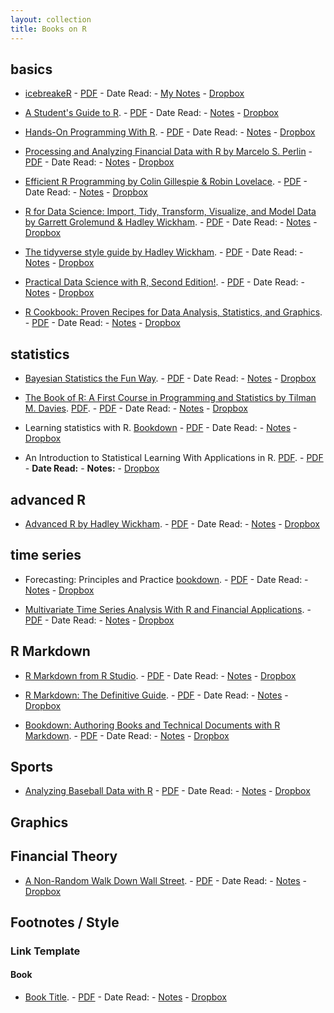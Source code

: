 ```yaml
---
layout: collection
title: Books on R
---
```


## basics
- [icebreakeR](https://cran.r-project.org/doc/contrib/Robinson-icebreaker.pdf) - [PDF](https://cran.r-project.org/doc/contrib/Robinson-icebreaker.pdf) - Date Read: - [My Notes]() - [Dropbox](https://www.dropbox.com/s/ljgyo9d8t4rju9h/Robinson-icebreaker.pdf?dl=0)

- [A Student's Guide to R](https://cran.r-project.org/doc/contrib/Horton+Pruim+Kaplan_MOSAIC-StudentGuide.pdf). - [PDF](https://cran.r-project.org/doc/contrib/Horton+Pruim+Kaplan_MOSAIC-StudentGuide.pdf) - Date Read: -  [Notes]() - [Dropbox](https://www.dropbox.com/s/htsebghs1ctnup7/A%20Students%20Guide%20to%20R.pdf?dl=0)

- [Hands-On Programming With R](https://rstudio-education.github.io/hopr/). - [PDF](https://d1b10bmlvqabco.cloudfront.net/attach/ighbo26t3ua52t/igp9099yy4v10/igz7vp4w5su9/OReilly_HandsOn_Programming_with_R_2014.pdf) - Date Read: -  [Notes]() - [Dropbox](https://www.dropbox.com/s/nxbq8c4e7xqbn60/Hands-On%20Programming%20with%20R.pdf?dl=0)

- [Processing and Analyzing Financial Data with R by Marcelo S. Perlin](https://www.msperlin.com/pafdR/) - [PDF]() - Date Read: -  [Notes]() - [Dropbox]()

- [Efficient R Programming by Colin Gillespie & Robin Lovelace](https://bookdown.org/csgillespie/efficientR/introduction.html#prerequisites).   - [PDF](https://englianhu.files.wordpress.com/2018/10/efficient-r-programming.pdf) - Date Read: -  [Notes]() - [Dropbox](https://www.dropbox.com/s/cnsrcgfjb60c1gu/Efficient%20R%20Programming%20A%20Practical%20Guide%20to%20Smarter%20Programming%20by%20Colin%20Gillespie%20Robin%20Lovelace%20%28z-lib.org%29.pdf?dl=0)

- [R for Data Science: Import, Tidy, Transform, Visualize, and Model Data by Garrett Grolemund & Hadley Wickham](https://r4ds.had.co.nz/).   - [PDF](https://www.jstatsoft.org/article/view/v077b01/v77b01.pdf) - Date Read: -  [Notes]() - [Dropbox](https://www.dropbox.com/s/8fw8iv04a2akk1c/R%20for%20Data%20Science%20Import%2C%20Tidy%2C%20Transform%2C%20Visualize%2C%20and%20Model%20Data.pdf?dl=0)

- [The tidyverse style guide by Hadley Wickham](https://style.tidyverse.org/).   - [PDF](https://style.tidyverse.org/_main.pdf) - Date Read: -  [Notes]() - [Dropbox](https://www.dropbox.com/s/vzabzpxqaneu557/The%20Tidyverse%20Style%20Guide.pdf?dl=0)

- [Practical Data Science with R, Second Edition!](https://livebook.manning.com/book/practical-data-science-with-r-second-edition/welcome/v-6/).   - [PDF](http://1.droppdf.com/files/EyDuc/manning-practical-data-science-with-r-2014.pdf) - Date Read: -  [Notes]() - [Dropbox](https://www.dropbox.com/s/yxhi2x72lw6r215/Practical%20Data%20Science%20with%20R.pdf?dl=0)

- [R Cookbook: Proven Recipes for Data Analysis, Statistics, and Graphics](). - [PDF](http://phylab.fudan.edu.cn/lib/exe/fetch.php?media=home:whyx:proj:r.cookbook.pdf) - Date Read: -  [Notes]() - [Dropbox](https://www.dropbox.com/s/qmhvno57kzf6cc0/r.cookbook.pdf?dl=0)

## statistics
- [Bayesian Statistics the Fun Way](https://nostarch.com/learnbayes).   - [PDF]() - Date Read: -  [Notes]() - [Dropbox]()

- [The Book of R: A First Course in Programming and Statistics by Tilman M. Davies](https://nostarch.com/bookofr). [PDF](https://web.itu.edu.tr/~tokerem/The_Book_of_R.pdf).   - [PDF]() - Date Read: -  [Notes]() - [Dropbox](https://www.dropbox.com/s/quspig1j4npkjzn/The_Book_of_R.pdf?dl=0)

- Learning statistics with R.  [Bookdown](https://learningstatisticswithr.com/book/) - [PDF]() - Date Read: -  [Notes]() - [Dropbox]()

- An Introduction to Statistical Learning With Applications in R. [PDF](https://faculty.marshall.usc.edu/gareth-james/ISL/ISLR%20Seventh%20Printing.pdf).  - [PDF]() - **Date Read:**  - **Notes:** - [Dropbox](https://www.dropbox.com/s/uf5i1hcwyay8e8y/An%20Introduction%20to%20Statistical%20Learning%20Gareth%20James%20Daniela%20Witten%20Trevor%20Hastie%20Robert%20Tibshirani%20with%20Applications%20in%20R.pdf?dl=0)

## advanced R
- [Advanced R by Hadley Wickham](https://adv-r.hadley.nz/). - [PDF](https://englianhu.files.wordpress.com/2016/05/advanced-r.pdf) - Date Read: -  [Notes]() - [Dropbox](https://www.dropbox.com/s/lme6dggr6fgwn0g/advanced-r.pdf?dl=0)

## time series
- Forecasting: Principles and Practice [bookdown](https://otexts.com/fpp3/).   - [PDF]() - Date Read: -  [Notes]() - [Dropbox]()

- [Multivariate Time Series Analysis With R and Financial Applications](https://www.wiley.com/en-us/Multivariate+Time+Series+Analysis%3A+With+R+and+Financial+Applications-p-9781118617908). - [PDF]() - Date Read: -  [Notes]() - [Dropbox](https://www.dropbox.com/s/ifomfi9jfdveoiy/Multivariate%20Time%20Series%20Analysis%20With%20R%20and%20Financial%20Applications%20by%20Ruey%20S.%20Tsay%20%28z-lib.org%29.pdf?dl=0)

## R Markdown
- [R Markdown from R Studio](https://rmarkdown.rstudio.com/lesson-1.html).   - [PDF]() - Date Read: -  [Notes]() - [Dropbox]()

- [R Markdown: The Definitive Guide](https://bookdown.org/yihui/rmarkdown/).   - [PDF]() - Date Read: -  [Notes]() - [Dropbox]()

- [Bookdown: Authoring Books and Technical Documents with R Markdown](https://bookdown.org/yihui/bookdown/). - [PDF](https://bookdown.org/yihui/bookdown/bookdown.pdf) - Date Read: -  [Notes]() - [Dropbox](https://www.dropbox.com/s/3sm5j0wq3vs9m08/bookdown.pdf?dl=0)

## Sports

- [Analyzing Baseball Data with R](https://baseballwithr.wordpress.com/) - [PDF](http://rgonzo.us/shiny/books/Baseball.pdf) - Date Read:  - [Notes]() - [Dropbox](https://www.dropbox.com/s/szyiwnxdv9dx3zf/Analyzing%20Baseball%20Data%20with%20R%20by%20Max%20Marchi%2C%20Jim%20Albert%20%28z-lib.org%29.pdf?dl=0)

## Graphics

## Financial Theory

- [A Non-Random Walk Down Wall Street](https://press.princeton.edu/books/paperback/9780691092560/a-non-random-walk-down-wall-street). - [PDF](http://kadamaee.ir/payesh/books-tank/17/Lo%20&%20MacKinlay%20-%20A%20Non-Random%20Walk%20Down%20Wall%20Street%20(1999).pdf) - Date Read: -  [Notes]() - [Dropbox](https://www.dropbox.com/s/u8c9ar27a2552dv/Lo%20%26%20MacKinlay%20-%20A%20Non-Random%20Walk%20Down%20Wall%20Street%20%281999%29.pdf?dl=0)

## Footnotes / Style

### Link Template

#### Book
- [Book Title](Link). - [PDF]() - Date Read: -  [Notes]() - [Dropbox]()
